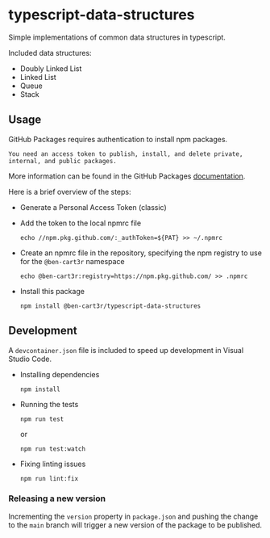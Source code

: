# typescript-data-structures

Simple implementations of common data structures in typescript.

Included data structures:

- Doubly Linked List
- Linked List
- Queue
- Stack

## Usage

GitHub Packages requires authentication to install npm packages.

```text
You need an access token to publish, install, and delete private, internal, and public packages.
```

More information can be found in the GitHub Packages [documentation](https://docs.github.com/en/packages/working-with-a-github-packages-registry/working-with-the-npm-registry#authenticating-to-github-packages).

Here is a brief overview of the steps:

- Generate a Personal Access Token (classic)

- Add the token to the local npmrc file

    ```shell
    echo //npm.pkg.github.com/:_authToken=${PAT} >> ~/.npmrc
    ```

- Create an npmrc file in the repository, specifying the npm registry to use for the `@ben-cart3r` namespace

    ```shell
    echo @ben-cart3r:registry=https://npm.pkg.github.com/ >> .npmrc
   ```

- Install this package

    ```shell
    npm install @ben-cart3r/typescript-data-structures
    ```

## Development

A `devcontainer.json` file is included to speed up development in Visual Studio Code.

- Installing dependencies

    ```shell
    npm install
    ```

- Running the tests

    ```shell
    npm run test
    ```

    or

    ```shell
    npm run test:watch
    ```

- Fixing linting issues

   ```shell
   npm run lint:fix
   ```

### Releasing a new version

Incrementing the `version` property in `package.json` and pushing the change to the `main` branch will trigger a new version of the package to be published.
